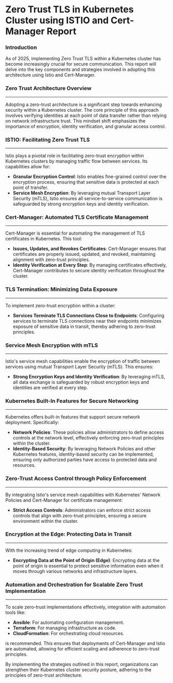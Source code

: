 **Zero Trust TLS in Kubernetes Cluster using ISTIO and Cert-Manager Report**
=============================================

### Introduction

As of 2025, implementing Zero Trust TLS within a Kubernetes cluster has become increasingly crucial for secure communication. This report will delve into the key components and strategies involved in adopting this architecture using Istio and Cert-Manager.

### Zero Trust Architecture Overview
---------------------------------

Adopting a zero-trust architecture is a significant step towards enhancing security within a Kubernetes cluster. The core principle of this approach involves verifying identities at each point of data transfer rather than relying on network infrastructure trust. This mindset shift emphasizes the importance of encryption, identity verification, and granular access control.

### ISTIO: Facilitating Zero Trust TLS
--------------------------------------

Istio plays a pivotal role in facilitating zero-trust encryption within Kubernetes clusters by managing traffic flow between services. Its capabilities allow for:

*   **Granular Encryption Control**: Istio enables fine-grained control over the encryption process, ensuring that sensitive data is protected at each point of transfer.
*   **Service Mesh Encryption**: By leveraging mutual Transport Layer Security (mTLS), Istio ensures all service-to-service communication is safeguarded by strong encryption keys and identity verification.

### Cert-Manager: Automated TLS Certificate Management
-------------------------------------------------

Cert-Manager is essential for automating the management of TLS certificates in Kubernetes. This tool:

*   **Issues, Updates, and Revokes Certificates**: Cert-Manager ensures that certificates are properly issued, updated, and revoked, maintaining alignment with zero-trust principles.
*   **Identity Verification at Every Step**: By managing certificates effectively, Cert-Manager contributes to secure identity verification throughout the cluster.

### TLS Termination: Minimizing Data Exposure
-------------------------------------------

To implement zero-trust encryption within a cluster:

*   **Services Terminate TLS Connections Close to Endpoints**: Configuring services to terminate TLS connections near their endpoints minimizes exposure of sensitive data in transit, thereby adhering to zero-trust principles.

### Service Mesh Encryption with mTLS
--------------------------------------

Istio's service mesh capabilities enable the encryption of traffic between services using mutual Transport Layer Security (mTLS). This ensures:

*   **Strong Encryption Keys and Identity Verification**: By leveraging mTLS, all data exchange is safeguarded by robust encryption keys and identities are verified at every step.

### Kubernetes Built-In Features for Secure Networking
---------------------------------------------------

Kubernetes offers built-in features that support secure network deployment. Specifically:

*   **Network Policies**: These policies allow administrators to define access controls at the network level, effectively enforcing zero-trust principles within the cluster.
*   **Identity-Based Security**: By leveraging Network Policies and other Kubernetes features, identity-based security can be implemented, ensuring only authorized parties have access to protected data and resources.

### Zero-Trust Access Control through Policy Enforcement
------------------------------------------------------

By integrating Istio's service mesh capabilities with Kubernetes' Network Policies and Cert-Manager for certificate management:

*   **Strict Access Controls**: Administrators can enforce strict access controls that align with zero-trust principles, ensuring a secure environment within the cluster.

### Encryption at the Edge: Protecting Data in Transit
---------------------------------------------------

With the increasing trend of edge computing in Kubernetes:

*   **Encrypting Data at the Point of Origin (Edge)**: Encrypting data at the point of origin is essential to protect sensitive information even when it moves through various networks and infrastructure layers.

### Automation and Orchestration for Scalable Zero Trust Implementation
-------------------------------------------------------------------

To scale zero-trust implementations effectively, integration with automation tools like:

*   **Ansible**: For automating configuration management.
*   **Terraform**: For managing infrastructure as code.
*   **CloudFormation**: For orchestrating cloud resources.

is recommended. This ensures that deployments of Cert-Manager and Istio are automated, allowing for efficient scaling and adherence to zero-trust principles.

By implementing the strategies outlined in this report, organizations can strengthen their Kubernetes cluster security posture, adhering to the principles of zero-trust architecture.